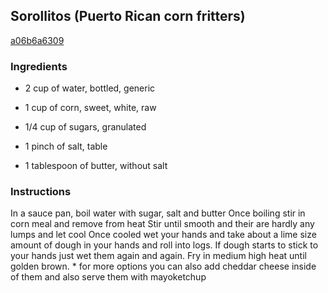 ## Sorollitos (Puerto Rican corn fritters)

[a06b6a6309](https://cookpad.com/us/recipes/341004-sorollitos-puerto-rican-corn-fritters)

### Ingredients

 - 2 cup of water, bottled, generic

 - 1 cup of corn, sweet, white, raw

 - 1/4 cup of sugars, granulated

 - 1 pinch of salt, table

 - 1 tablespoon of butter, without salt

### Instructions

In a sauce pan, boil water with sugar, salt and butter Once boiling stir in corn meal and remove from heat Stir until smooth and their are hardly any lumps and let cool Once cooled wet your hands and take about a lime size amount of dough in your hands and roll into logs. If dough starts to stick to your hands just wet them again and again. Fry in medium high heat until golden brown. * for more options you can also add cheddar cheese inside of them and also serve them with mayoketchup